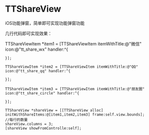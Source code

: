 # TTShareView
iOS功能弹窗，简单即可实现功能弹窗功能






几行代码即可实现效果：

   TTShareViewItem *item1 = [TTShareViewItem itemWithTitle:@"微信" icon:@"tt_share_wx" handler:^{
        
    }];
    
    TTShareViewItem *item2 = [TTShareViewItem itemWithTitle:@"QQ" icon:@"tt_share_qq" handler:^{
        
    }];
    
    TTShareViewItem *item3 = [TTShareViewItem itemWithTitle:@"朋友圈" icon:@"tt_share_circle" handler:^{
        
    }];
    
    TTShareView *shareView = [[TTShareView alloc] initWithShareItems:@[item1,item2,item3] frame:self.view.bounds];
    //每行的数量
    shareView.columns = 3;
    [shareView showFromControlle:self];
